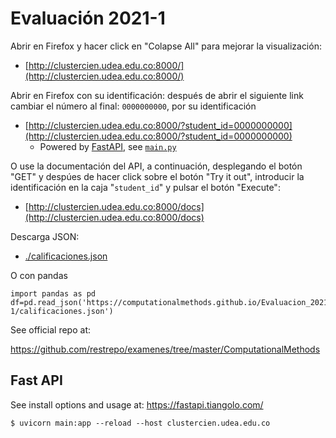 # Evaluación 2021-1
Abrir en Firefox y hacer click en "Colapse All" para mejorar la visualización:
* [http://clustercien.udea.edu.co:8000/](http://clustercien.udea.edu.co:8000/)

Abrir en Firefox con su identificación: después de abrir el siguiente link cambiar el número al final: `0000000000`, por su identificación
* [http://clustercien.udea.edu.co:8000/?student_id=0000000000](http://clustercien.udea.edu.co:8000/?student_id=0000000000)
  * Powered by [FastAPI](https://fastapi.tiangolo.com/), see [`main.py`](./main.py)

O use la documentación del API, a continuación, desplegando el botón "GET" y despúes de hacer click sobre el botón "Try it out", introducir la identificación en la caja "`student_id`" y pulsar el botón "Execute":
* [http://clustercien.udea.edu.co:8000/docs](http://clustercien.udea.edu.co:8000/docs)

Descarga JSON:
* [./calificaciones.json](https://computationalmethods.github.io/Evaluacion_2021-1/calificaciones.json)

O con pandas
```pyhon
import pandas as pd
df=pd.read_json('https://computationalmethods.github.io/Evaluacion_2021-1/calificaciones.json')
```

See official repo at:

https://github.com/restrepo/examenes/tree/master/ComputationalMethods

## Fast API
See install options and usage at: https://fastapi.tiangolo.com/
```
$ uvicorn main:app --reload --host clustercien.udea.edu.co
```



